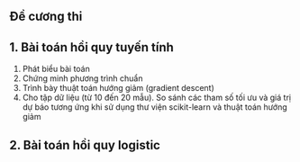 ## Đề cương thi
## 1. Bài toán hồi quy tuyến tính
<ol>
  <li>Phát biểu bài toán</li>
  <li>Chứng minh phương trình chuẩn</li>
  <li>Trình bày thuật toán hướng giảm (gradient descent)</li>
  <li>Cho tập dữ liệu (từ 10 đến 20 mẫu). So sánh các tham số tối ưu và giá trị dự báo tương ứng khi sử dụng thư viện scikit-learn và thuật toán hướng giảm</li>
</ol>

## 2. Bài toán hồi quy logistic
